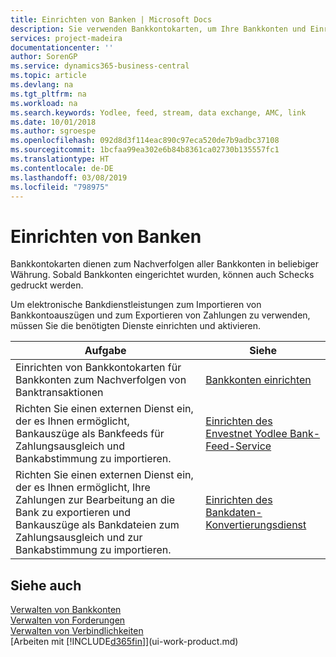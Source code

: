 ```yaml
---
title: Einrichten von Banken | Microsoft Docs
description: Sie verwenden Bankkontokarten, um Ihre Bankkonten und Einrichtungsbankfeeds, wie Yodlee, um Daten auszutauschen.
services: project-madeira
documentationcenter: ''
author: SorenGP
ms.service: dynamics365-business-central
ms.topic: article
ms.devlang: na
ms.tgt_pltfrm: na
ms.workload: na
ms.search.keywords: Yodlee, feed, stream, data exchange, AMC, link
ms.date: 10/01/2018
ms.author: sgroespe
ms.openlocfilehash: 092d8d3f114eac890c97eca520de7b9adbc37108
ms.sourcegitcommit: 1bcfaa99ea302e6b84b8361ca02730b135557fc1
ms.translationtype: HT
ms.contentlocale: de-DE
ms.lasthandoff: 03/08/2019
ms.locfileid: "798975"
---
```

# <a name="setting-up-banking"></a>Einrichten von Banken
Bankkontokarten dienen zum Nachverfolgen aller Bankkonten in beliebiger Währung. Sobald Bankkonten eingerichtet wurden, können auch Schecks gedruckt werden.

Um elektronische Bankdienstleistungen zum Importieren von Bankkontoauszügen und zum Exportieren von Zahlungen zu verwenden, müssen Sie die benötigten Dienste einrichten und aktivieren.

| Aufgabe | Siehe |
| --- | --- |
| Einrichten von Bankkontokarten für Bankkonten zum Nachverfolgen von Banktransaktionen |[Bankkonten einrichten](bank-how-setup-bank-accounts.md) |
| Richten Sie einen externen Dienst ein, der es Ihnen ermöglicht, Bankauszüge als Bankfeeds für Zahlungsausgleich und Bankabstimmung zu importieren. |[Einrichten des Envestnet Yodlee Bank-Feed-Service](bank-how-setup-bank-statement-service.md) |
| Richten Sie einen externen Dienst ein, der es Ihnen ermöglicht, Ihre Zahlungen zur Bearbeitung an die Bank zu exportieren und Bankauszüge als Bankdateien zum Zahlungsausgleich und zur Bankabstimmung zu importieren. |[Einrichten des Bankdaten-Konvertierungsdienst](bank-how-setup-bank-data-conversion-service.md) |

## <a name="see-also"></a>Siehe auch
[Verwalten von Bankkonten](bank-manage-bank-accounts.md)  
[Verwalten von Forderungen](receivables-manage-receivables.md)  
[Verwalten von Verbindlichkeiten](payables-manage-payables.md)  
[Arbeiten mit [!INCLUDE[d365fin](includes/d365fin_md.md)]](ui-work-product.md)
